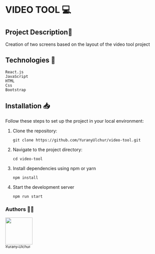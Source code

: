 # VIDEO TOOL 💻

## Project Description📃

Creation of two screens based on the layout of the video tool project

## Technologies 📌
    React.js
    JavaScript
    HTML
    Css
    Bootstrap 
##  Installation 📥

Follow these steps to set up the project in your local environment:

1. Clone the repository:

	   git clone https://github.com/YuranyUlchur/video-tool.git

2. Navigate to the project directory:

	   cd video-tool

3. Install dependencies using npm or yarn

	   npm install

4. Start the development server

	   npm run start


### Authors ✍🏻
 [<img src="https://avatars.githubusercontent.com/u/111533983?v=4" width=85><br><sub>  Yurany Ulchur  </sub>](https://github.com/YuranyUlchur)